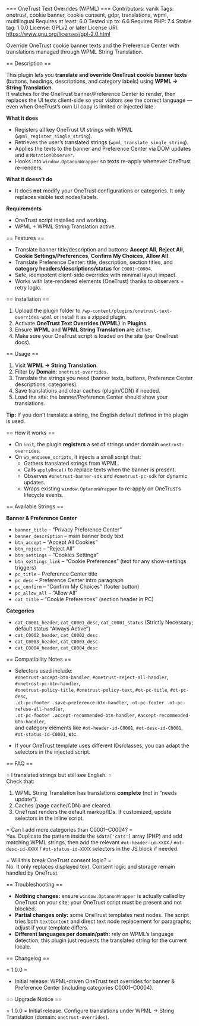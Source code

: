 === OneTrust Text Overrides (WPML) ===
Contributors: vanik
Tags: onetrust, cookie banner, cookie consent, gdpr, translations, wpml, multilingual
Requires at least: 6.0
Tested up to: 6.6
Requires PHP: 7.4
Stable tag: 1.0.0
License: GPLv2 or later
License URI: https://www.gnu.org/licenses/gpl-2.0.html

Override OneTrust cookie banner texts and the Preference Center with translations managed through WPML String Translation.

== Description ==

This plugin lets you **translate and override OneTrust cookie banner texts** (buttons, headings, descriptions, and category labels) using **WPML → String Translation**.  
It watches for the OneTrust banner/Preference Center to render, then replaces the UI texts client-side so your visitors see the correct language — even when OneTrust’s own UI copy is limited or injected late.

**What it does**

- Registers all key OneTrust UI strings with WPML (`wpml_register_single_string`).
- Retrieves the user’s translated strings (`wpml_translate_single_string`).
- Applies the texts to the banner and Preference Center via DOM updates and a `MutationObserver`.
- Hooks into `window.OptanonWrapper` so texts re-apply whenever OneTrust re-renders.

**What it doesn’t do**

- It does **not** modify your OneTrust configurations or categories. It only replaces visible text nodes/labels.

**Requirements**

- OneTrust script installed and working.
- WPML + WPML String Translation active.

== Features ==

- Translate banner title/description and buttons: **Accept All**, **Reject All**, **Cookie Settings/Preferences**, **Confirm My Choices**, **Allow All**.
- Translate Preference Center: title, description, section titles, and **category headers/descriptions/status** for `C0001`–`C0004`.
- Safe, idempotent client-side overrides with minimal layout impact.
- Works with late-rendered elements (OneTrust) thanks to observers + retry logic.

== Installation ==

1. Upload the plugin folder to `/wp-content/plugins/onetrust-text-overrides-wpml` or install it as a zipped plugin.
2. Activate **OneTrust Text Overrides (WPML)** in **Plugins**.
3. Ensure **WPML** and **WPML String Translation** are active.
4. Make sure your OneTrust script is loaded on the site (per OneTrust docs).

== Usage ==

1. Visit **WPML → String Translation**.
2. Filter by **Domain**: `onetrust-overrides`.
3. Translate the strings you need (banner texts, buttons, Preference Center descriptions, categories).
4. Save translations and clear caches (plugin/CDN) if needed.
5. Load the site: the banner/Preference Center should show your translations.

**Tip:** If you don’t translate a string, the English default defined in the plugin is used.

== How it works ==

- On `init`, the plugin **registers** a set of strings under domain `onetrust-overrides`.
- On `wp_enqueue_scripts`, it injects a small script that:
  - Gathers translated strings from WPML.
  - Calls `applyOnce()` to replace texts when the banner is present.
  - Observes `#onetrust-banner-sdk` and `#onetrust-pc-sdk` for dynamic updates.
  - Wraps existing `window.OptanonWrapper` to re-apply on OneTrust’s lifecycle events.

== Available Strings ==

**Banner & Preference Center**
- `banner_title` – “Privacy Preference Center”
- `banner_description` – main banner body text
- `btn_accept` – “Accept All Cookies”
- `btn_reject` – “Reject All”
- `btn_settings` – “Cookies Settings”
- `btn_settings_link` – “Cookie Preferences” (text for any show-settings triggers)
- `pc_title` – Preference Center title
- `pc_desc` – Preference Center intro paragraph
- `pc_confirm` – “Confirm My Choices” (footer button)
- `pc_allow_all` – “Allow All”
- `cat_title` – “Cookie Preferences” (section header in PC)

**Categories**
- `cat_C0001_header`, `cat_C0001_desc`, `cat_C0001_status` (Strictly Necessary; default status “Always Active”)
- `cat_C0002_header`, `cat_C0002_desc`
- `cat_C0003_header`, `cat_C0003_desc`
- `cat_C0004_header`, `cat_C0004_desc`

== Compatibility Notes ==

- Selectors used include:  
  `#onetrust-accept-btn-handler`, `#onetrust-reject-all-handler`, `#onetrust-pc-btn-handler`,  
  `#onetrust-policy-title`, `#onetrust-policy-text`, `#ot-pc-title`, `#ot-pc-desc`,  
  `.ot-pc-footer .save-preference-btn-handler`, `.ot-pc-footer .ot-pc-refuse-all-handler`,  
  `.ot-pc-footer .accept-recommended-btn-handler`, `#accept-recommended-btn-handler`,  
  and category elements like `#ot-header-id-C0001`, `#ot-desc-id-C0001`, `#ot-status-id-C0001`, etc.

- If your OneTrust template uses different IDs/classes, you can adapt the selectors in the injected script.

== FAQ ==

= I translated strings but still see English. =  
Check that:
1) WPML String Translation has translations **complete** (not in “needs update”).  
2) Caches (page cache/CDN) are cleared.  
3) OneTrust renders the default markup/IDs. If customized, update selectors in the inline script.

= Can I add more categories than C0001–C0004? =  
Yes. Duplicate the pattern inside the `$data['cats']` array (PHP) and add matching WPML strings, then add the relevant `#ot-header-id-XXXX` / `#ot-desc-id-XXXX` / `#ot-status-id-XXXX` selectors in the JS block if needed.

= Will this break OneTrust consent logic? =  
No. It only replaces displayed text. Consent logic and storage remain handled by OneTrust.

== Troubleshooting ==

- **Nothing changes:** ensure `window.OptanonWrapper` is actually called by OneTrust on your site; your OneTrust script must be present and not blocked.
- **Partial changes only:** some OneTrust templates nest nodes. The script tries both `textContent` and direct text node replacement for paragraphs; adjust if your template differs.
- **Different languages per domain/path:** rely on WPML’s language detection; this plugin just requests the translated string for the current locale.

== Changelog ==

= 1.0.0 =
* Initial release: WPML-driven OneTrust text overrides for banner & Preference Center (including categories C0001–C0004).

== Upgrade Notice ==

= 1.0.0 =
Initial release. Configure translations under WPML → String Translation (domain: `onetrust-overrides`).
